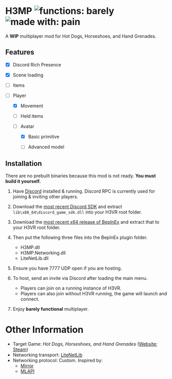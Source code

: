 # H3MP ![functions: barely](https://img.shields.io/badge/functions-barely-c28411?style=for-the-badge) ![made with: pain](https://img.shields.io/badge/made%20with-pain-red?style=for-the-badge)
A **WIP** multiplayer mod for Hot Dogs, Horseshoes, and Hand Grenades.

## Features

- [x] Discord Rich Presence

- [x] Scene loading

- [ ] Items

- [ ] Player

  - [X] Movement
  
  - [ ] Held items

  - [ ] Avatar

    - [X] Basic primitive
    
    - [ ] Advanced model
    
## Installation
There are no prebuilt binaries because this mod is not ready. **You must build it yourself.**

1. Have [Discord](https://discord.com/download) installed & running. Discord RPC is currently used for joining & inviting other players.

2. Download the [most recent Discord SDK](https://discord.com/developers/docs/game-sdk/sdk-starter-guide#step-1-get-the-thing) and extract `lib\x86_64\discord_game_sdk.dll` into your H3VR root folder.

3. Download the [most recent x64 release of BepInEx](https://github.com/BepInEx/BepInEx/releases/latest) and extract that to your H3VR root folder.

4. Then put the following three files into the BepInEx plugin folder.
   - H3MP.dll
   - H3MP.Networking.dll
   - LiteNetLib.dll
   
5. Ensure you have 7777 UDP open if you are hosting.

6. To host, send an invite via Discord after loading the main menu. 
   - Players can join on a running instance of H3VR.
   - Players can also join without H3VR running, the game will launch and connect.

7. Enjoy **barely functional** multiplayer.

# Other Information
- Target Game: *Hot Dogs, Horseshoes, and Hand Grenades* ([Website](http://h3vr.com/); [Steam](https://store.steampowered.com/app/450540/Hot_Dogs_Horseshoes__Hand_Grenades/))  
- Networking transport: [LiteNetLib](https://github.com/RevenantX/LiteNetLib)  
- Networking protocol: Custom. Inspired by:  
  - [Mirror](https://github.com/vis2k/Mirror)
  - [MLAPI](https://github.com/MidLevel/MLAPI)

